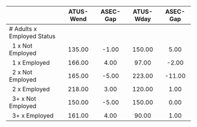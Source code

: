 
|                      |    ATUS-Wend |     ASEC-Gap |    ATUS-Wday |     ASEC-Gap |
| -------------------- | :----------: | :----------: | :----------: | :----------: |
| # Adults x Employed Status |              |              |              |              |
| &nbsp;&nbsp;1 x Not Employed |       135.00 |        -1.00 |       150.00 |         5.00 |
| &nbsp;&nbsp;1 x Employed |       166.00 |         4.00 |        97.00 |        -2.00 |
| &nbsp;&nbsp;2 x Not Employed |       165.00 |        -5.00 |       223.00 |       -11.00 |
| &nbsp;&nbsp;2 x Employed |       218.00 |         3.00 |       120.00 |         1.00 |
| &nbsp;&nbsp;3+ x Not Employed |       150.00 |        -5.00 |       150.00 |         0.00 |
| &nbsp;&nbsp;3+ x Employed |       161.00 |         4.00 |        90.00 |         1.00 |

